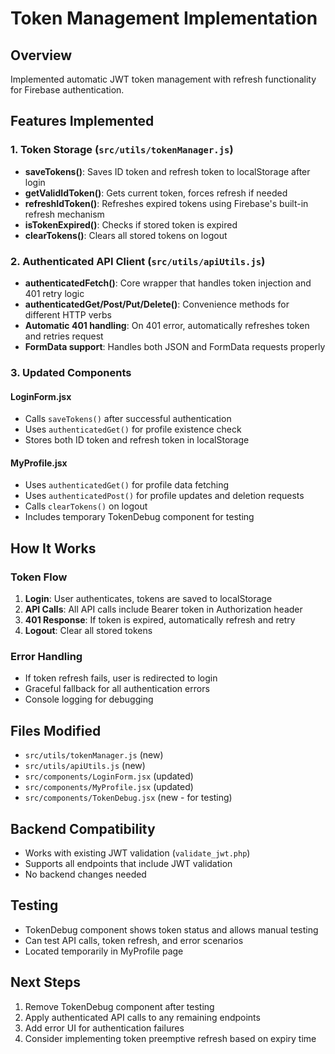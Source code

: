 # Token Management Implementation

## Overview
Implemented automatic JWT token management with refresh functionality for Firebase authentication.

## Features Implemented

### 1. Token Storage (`src/utils/tokenManager.js`)
- **saveTokens()**: Saves ID token and refresh token to localStorage after login
- **getValidIdToken()**: Gets current token, forces refresh if needed
- **refreshIdToken()**: Refreshes expired tokens using Firebase's built-in refresh mechanism
- **isTokenExpired()**: Checks if stored token is expired
- **clearTokens()**: Clears all stored tokens on logout

### 2. Authenticated API Client (`src/utils/apiUtils.js`)
- **authenticatedFetch()**: Core wrapper that handles token injection and 401 retry logic
- **authenticatedGet/Post/Put/Delete()**: Convenience methods for different HTTP verbs
- **Automatic 401 handling**: On 401 error, automatically refreshes token and retries request
- **FormData support**: Handles both JSON and FormData requests properly

### 3. Updated Components

#### LoginForm.jsx
- Calls `saveTokens()` after successful authentication
- Uses `authenticatedGet()` for profile existence check
- Stores both ID token and refresh token in localStorage

#### MyProfile.jsx
- Uses `authenticatedGet()` for profile data fetching
- Uses `authenticatedPost()` for profile updates and deletion requests
- Calls `clearTokens()` on logout
- Includes temporary TokenDebug component for testing

## How It Works

### Token Flow
1. **Login**: User authenticates, tokens are saved to localStorage
2. **API Calls**: All API calls include Bearer token in Authorization header
3. **401 Response**: If token is expired, automatically refresh and retry
4. **Logout**: Clear all stored tokens

### Error Handling
- If token refresh fails, user is redirected to login
- Graceful fallback for all authentication errors
- Console logging for debugging

## Files Modified
- `src/utils/tokenManager.js` (new)
- `src/utils/apiUtils.js` (new)
- `src/components/LoginForm.jsx` (updated)
- `src/components/MyProfile.jsx` (updated)
- `src/components/TokenDebug.jsx` (new - for testing)

## Backend Compatibility
- Works with existing JWT validation (`validate_jwt.php`)
- Supports all endpoints that include JWT validation
- No backend changes needed

## Testing
- TokenDebug component shows token status and allows manual testing
- Can test API calls, token refresh, and error scenarios
- Located temporarily in MyProfile page

## Next Steps
1. Remove TokenDebug component after testing
2. Apply authenticated API calls to any remaining endpoints
3. Add error UI for authentication failures
4. Consider implementing token preemptive refresh based on expiry time

